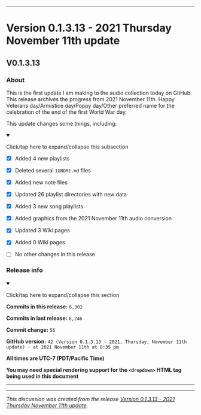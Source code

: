 
***

# Version 0.1.3.13 - 2021 Thursday November 11th update

## V0.1.3.13

### About

This is the first update I am making to the audio collection today on GitHub. This release archives the progress from 2021 November 11th. Happy Veterans day/Armistice day/Poppy day/Other preferred name for the celebration of the end of the first World War day.

This update changes some things, including:

<details open><summary><p>Click/tap here to expand/collapse this subsection</p></summary>

- [x] Added 4 new playlists

- [x] Deleted several `IGNORE.md` files

- [x] Added new note files

- [x] Updated 26 playlist directories with new data

- [x] Added 3 new song playlists

- [x] Added graphics from the 2021 November 11th audio conversion

- [x] Updated 3 Wiki pages

- [x] Added 0 Wiki pages

- [ ] No other changes in this release

</details>

### Release info

<details open><summary><p>Click/tap here to expand/collapse this section</p></summary>

**Commits in this release:** `6,302`

**Commits in last release:** `6,246`

**Commit change:** `56`

**GitHub version:** `42 (Version 0.1.3.13 - 2021, Thursday, November 11th update) - at 2021 November 11th at 8:35 pm`

**All times are UTC-7 (PDT/Pacific Time)**

**You may need special rendering support for the `<dropdown>` HTML tag being used in this document**

</details>

***


<hr /><em>This discussion was created from the release <a href='https://github.com/seanpm2001/SeansAudioDB/releases/tag/V0.1.3.13'>Version 0.1.3.13 - 2021 Thursday November 11th update</a>.</em>
